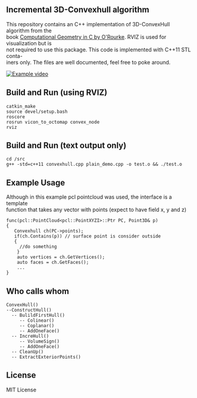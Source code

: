 ## Incremental 3D-Convexhull algorithm
This repository contains an C++ implementation of 3D-ConvexHull algorithm from the  
book [Computational Geometry in C by O'Rourke](http://crtl-i.com/PDF/comp_c.pdf). RVIZ is used for visualization but is  
not required to use this package. This code is implemented with C++11 STL conta-  
iners only. The files are well documented, feel free to poke around.

[![Example video](https://media.giphy.com/media/hsV1GgRby1M4kDbAgm/giphy.gif)](https://youtu.be/DDgGc7_fEyU)

## Build and Run (using RVIZ)
    catkin_make
    source devel/setup.bash
    roscore
    rosrun vicon_to_octomap convex_node
    rviz

## Build and Run (text output only)
    cd /src
    g++ -std=c++11 convexhull.cpp plain_demo.cpp -o test.o && ./test.o

## Example Usage
Although in this example pcl pointcloud was used, the interface is a template  
function that takes any vector with points (expect to have field x, y and z)

    func(pcl::PointCloud<pcl::PointXYZI>::Ptr PC, Point3D& p)   
    {  
       Convexhull ch(PC->points);  
       if(ch.Contains(p)) // surface point is consider outside  
       {  
         //do something  
        }  
        auto vertices = ch.GetVertices();   
        auto faces = ch.GetFaces();  
        ...  
    }  

## Who calls whom
    ConvexHull()
    --ConstructHull()
      -- BulildFirstHull()
         -- Colinear()
         -- Coplanar()
         -- AddOneFace()
      -- IncreHull()
         -- VolumeSign()
         -- AddOneFace()
      -- CleanUp()
      -- ExtractExteriorPoints()

## License
  MIT License
